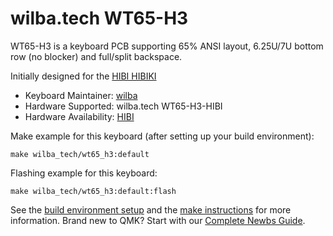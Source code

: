 # wilba.tech WT65-H3

WT65-H3 is a keyboard PCB supporting 65% ANSI layout, 6.25U/7U bottom row (no blocker) and full/split backspace.

Initially designed for the [HIBI HIBIKI](https://hibi.mx/products/hibiki)

-   Keyboard Maintainer: [wilba](https://github.com/wilba)
-   Hardware Supported: wilba.tech WT65-H3-HIBI
-   Hardware Availability: [HIBI](https://hibi.mx/products/hibiki)

Make example for this keyboard (after setting up your build environment):

    make wilba_tech/wt65_h3:default

Flashing example for this keyboard:

    make wilba_tech/wt65_h3:default:flash

See the [build environment setup](https://docs.qmk.fm/#/getting_started_build_tools) and the [make instructions](https://docs.qmk.fm/#/getting_started_make_guide) for more information. Brand new to QMK? Start with our [Complete Newbs Guide](https://docs.qmk.fm/#/newbs).
